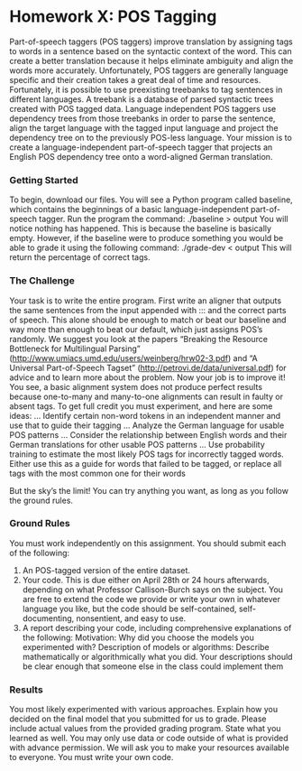 # Homework X: POS Tagging

Part-of-speech taggers (POS taggers) improve translation by assigning tags to words in a sentence based on the syntactic context of the word. This can create a better translation because it helps eliminate ambiguity and align the words more accurately. Unfortunately, POS taggers are generally language specific and their creation takes a great deal of time and resources. Fortunately, it is possible to use preexisting treebanks to tag sentences in different languages. A treebank is a database of parsed syntactic trees created with POS tagged data. Language independent POS taggers use dependency trees from those treebanks in order to parse the sentence, align the target language with the tagged input language and project the dependency tree on to the previously POS-less language. Your mission is to create a language-independent part-of-speech tagger that projects an English POS dependency tree onto a word-aligned German translation.

### Getting Started
To begin, download our files. You will see a Python program called baseline, which contains the beginnings of a basic language-independent part-of-speech tagger.
Run the program the command:
./baseline > output
You will notice nothing has happened. This is because the baseline is basically empty. However, if the baseline were to produce something you would be able to grade it using the following command:
./grade-dev < output
This will return the percentage of correct tags.

### The Challenge
Your task is to write the entire program. First write an aligner that outputs the same sentences from the input appended with ::: and the correct parts of speech. This alone should be enough to match or beat our baseline and way more than enough to beat our default, which just assigns POS’s randomly. We suggest you look at the papers “Breaking the Resource Bottleneck for Multilingual Parsing” (http://www.umiacs.umd.edu/users/weinberg/hrw02-3.pdf) and “A Universal Part-of-Speech Tagset” (http://petrovi.de/data/universal.pdf) for advice and to learn more about the problem.
Now your job is to improve it! You see, a basic alignment system does not produce perfect results because one-to-many and many-to-one alignments can result in faulty or absent tags. To get full credit you must experiment, and here are some ideas:
... Identify certain non-word tokens in an independent manner and use that to guide their tagging
... Analyze the German language for usable POS patterns
... Consider the relationship between English words and their German translations for other usable POS patterns
... Use probability training to estimate the most likely POS tags for incorrectly tagged words. Either use this as a guide for words that failed to be tagged, or replace all tags with the most common one for their words

But the sky’s the limit! You can try anything you want, as long as you follow the ground rules.

### Ground Rules
You must work independently on this assignment.
You should submit each of the following:
1. An POS-tagged version of the entire dataset.
2. Your code. This is due either on April 28th or 24 hours afterwards, depending on what Professor Callison-Burch says on the subject. You are free to extend the code we provide or write your own in whatever language you like, but the code should be self-contained, self-documenting, nonsentient, and easy to use.
3. A report describing your code, including comprehensive explanations of the following:
Motivation: Why did you choose the models you experimented with?
Description of models or algorithms: Describe mathematically or algorithmically what you did. Your descriptions should be clear enough that someone else in the class could implement them

### Results
You most likely experimented with various approaches. Explain how you decided on the final model that you submitted for us to grade. Please include actual values from the provided grading program. State what you learned as well.
You may only use data or code outside of what is provided with advance permission. We will ask you to make your resources available to everyone. You must write your own code.
